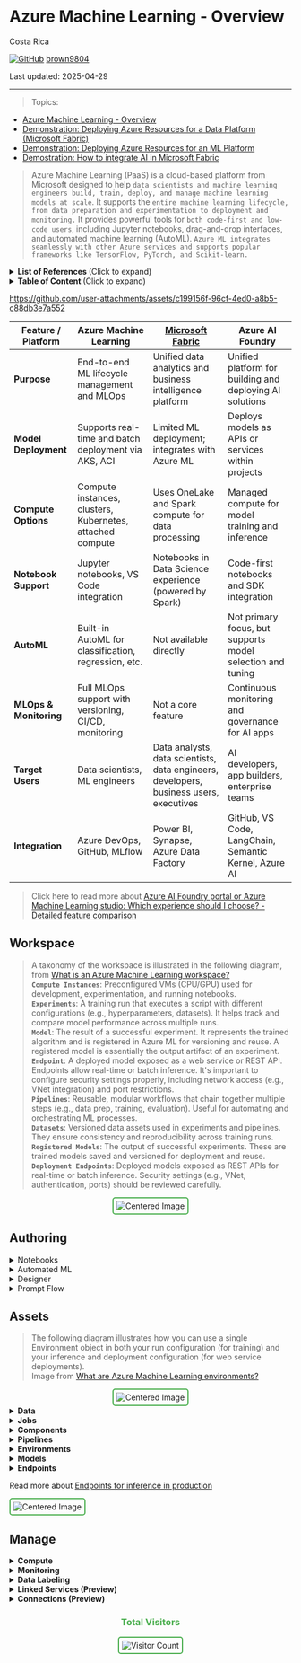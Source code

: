 # Azure Machine Learning - Overview 

Costa Rica

[![GitHub](https://img.shields.io/badge/--181717?logo=github&logoColor=ffffff)](https://github.com/)
[brown9804](https://github.com/brown9804)

Last updated: 2025-04-29

------------------------------------------

> Topics:

- [Azure Machine Learning - Overview](./README.md)
- [Demonstration: Deploying Azure Resources for a Data Platform (Microsoft Fabric)](./infrastructure/msFabric/)
- [Demonstration: Deploying Azure Resources for an ML Platform](./infrastructure/azMachineLearning/)
- [Demostration: How to integrate AI in Microsoft Fabric](./msFabric-AI_integration/)

> Azure Machine Learning (PaaS) is a cloud-based platform from Microsoft designed to help `data scientists and machine learning engineers build, train, deploy, and manage machine learning models at scale`. It supports the `entire machine learning lifecycle, from data preparation and experimentation to deployment and monitoring.` It provides powerful tools for `both code-first and low-code users`, including Jupyter notebooks, drag-and-drop interfaces, and automated machine learning (AutoML). `Azure ML integrates seamlessly with other Azure services and supports popular frameworks like TensorFlow, PyTorch, and Scikit-learn.`

<details>
<summary><b>List of References </b> (Click to expand)</summary>

- [Azure Machine Learning pricing](https://azure.microsoft.com/en-us/pricing/details/machine-learning/?msockid=38ec3806873362243e122ce086486339)
- [Quickstart: Get started with Azure Machine Learning](https://learn.microsoft.com/en-us/azure/machine-learning/tutorial-azure-ml-in-a-day?view=azureml-api-2)
- [Azure AI Foundry portal or Azure Machine Learning studio: Which experience should I choose?](https://learn.microsoft.com/en-us/ai/ai-studio-experiences-overview?toc=%2Fazure%2Fmachine-learning%2Ftoc.json&bc=%2Fazure%2Fmachine-learning%2Fbreadcrumb%2Ftoc.json&view=azureml-api-2)
- [Using Azure Machine Learning (AML) for Medical Imaging Vision Model Training and Fine-tuning](https://techcommunity.microsoft.com/blog/machinelearningblog/using-azure-machine-learning-aml-for-medical-imaging-vision-model-training-and-f/4408743)

</details>

<details>
<summary><b>Table of Content </b> (Click to expand)</summary>

- [Workspace](#workspace)
- [Authoring](#authoring)
- [Assets](#assets)
- [Manage](#manage)

</details>

https://github.com/user-attachments/assets/c199156f-96cf-4ed0-a8b5-c88db3e7a552

| Feature / Platform       | Azure Machine Learning                                  | [Microsoft Fabric](./msFabric-AI_integration)                                         | Azure AI Foundry                                         |
|--------------------------|----------------------------------------------------------|-----------------------------------------------------------|-----------------------------------------------------------|
| **Purpose**              | End-to-end ML lifecycle management and MLOps             | Unified data analytics and business intelligence platform | Unified platform for building and deploying AI solutions  |
| **Model Deployment**     | Supports real-time and batch deployment via AKS, ACI     | Limited ML deployment; integrates with Azure ML           | Deploys models as APIs or services within projects        |
| **Compute Options**      | Compute instances, clusters, Kubernetes, attached compute| Uses OneLake and Spark compute for data processing        | Managed compute for model training and inference          |
| **Notebook Support**     | Jupyter notebooks, VS Code integration                   | Notebooks in Data Science experience (powered by Spark)   | Code-first notebooks and SDK integration                  |
| **AutoML**               | Built-in AutoML for classification, regression, etc.     | Not available directly                                    | Not primary focus, but supports model selection and tuning|
| **MLOps & Monitoring**   | Full MLOps support with versioning, CI/CD, monitoring    | Not a core feature                                        | Continuous monitoring and governance for AI apps          |
| **Target Users**         | Data scientists, ML engineers                            | Data analysts, data scientists, data engineers, developers, business users, executives                           | AI developers, app builders, enterprise teams             |
| **Integration**          | Azure DevOps, GitHub, MLflow                             | Power BI, Synapse, Azure Data Factory                     | GitHub, VS Code, LangChain, Semantic Kernel, Azure AI     |

> Click here to read more about [Azure AI Foundry portal or Azure Machine Learning studio: Which experience should I choose? - Detailed feature comparison](https://learn.microsoft.com/en-us/ai/ai-studio-experiences-overview?toc=%2Fazure%2Fmachine-learning%2Ftoc.json&bc=%2Fazure%2Fmachine-learning%2Fbreadcrumb%2Ftoc.json&view=azureml-api-2#detailed-feature-comparison)

## Workspace 

> A taxonomy of the workspace is illustrated in the following diagram, from [What is an Azure Machine Learning workspace?](https://learn.microsoft.com/en-us/azure/machine-learning/concept-workspace?view=azureml-api-2) <br/>
> **`Compute Instances`**: Preconfigured VMs (CPU/GPU) used for development, experimentation, and running notebooks. <br/>
> **`Experiments`**: A training run that executes a script with different configurations (e.g., hyperparameters, datasets). It helps track and compare model performance across multiple runs. <br/>
> **`Model`**: The result of a successful experiment. It represents the trained algorithm and is registered in Azure ML for versioning and reuse. A registered model is essentially the output artifact of an experiment. <br/>
> **`Endpoint`**: A deployed model exposed as a web service or REST API. Endpoints allow real-time or batch inference. It's important to configure security settings properly, including network access (e.g., VNet integration) and port restrictions. <br/>
> **`Pipelines`**: Reusable, modular workflows that chain together multiple steps (e.g., data prep, training, evaluation). Useful for automating and orchestrating ML processes. <br/>
> **`Datasets`**: Versioned data assets used in experiments and pipelines. They ensure consistency and reproducibility across training runs. <br/>
> **`Registered Models`**: The output of successful experiments. These are trained models saved and versioned for deployment and reuse. <br/>
> **`Deployment Endpoints`**: Deployed models exposed as REST APIs for real-time or batch inference. Security settings (e.g., VNet, authentication, ports) should be reviewed carefully. <br/>

<div align="center">
  <img src="https://github.com/user-attachments/assets/f3a987a8-ec59-42de-9e56-29c41c8e55a9" alt="Centered Image" style="border: 2px solid #4CAF50; border-radius: 5px; padding: 5px;"/>
</div>


## Authoring

<details>
  <summary>Notebooks</summary>

  > Azure ML provides integrated Jupyter notebooks that run on managed compute instances (CPU or GPU). These notebooks support Python and R, and come pre-installed with popular ML libraries like TensorFlow, PyTorch, Scikit-learn, and pandas. Users can access data from registered datasets, run experiments, and track metrics directly from the notebook using the Azure ML SDK. Notebooks can also be version-controlled and scheduled as part of pipelines.

</details>

<details>
  <summary>Automated ML</summary>

  > Automated ML (AutoML) enables users to train models for classification, regression, and time-series forecasting without writing code. It performs algorithm selection, hyperparameter tuning, and model ensembling. Users can configure training constraints such as timeouts, primary metrics, and validation strategies. AutoML runs are tracked as experiments, and the best model can be registered and deployed directly from the UI or SDK.

</details>

<details>
  <summary>Designer</summary>

  > The Designer is a visual interface for building machine learning pipelines using a drag-and-drop canvas. It supports data ingestion, transformation, model training, evaluation, and deployment. Each component in the pipeline is backed by a module (e.g., data split, normalization, logistic regression). Pipelines can be published as REST endpoints and reused in production workflows. Designer supports both built-in modules and custom Python scripts.

</details>

<details>
  <summary>Prompt Flow</summary>

  > Prompt Flow is a development tool for building and managing prompt-based workflows for large language models (LLMs). It allows chaining of prompts, tools (e.g., Python functions, APIs), and control logic into structured flows. Developers can test, evaluate, and deploy these flows as endpoints. Prompt Flow supports integration with Azure OpenAI, LangChain, and Semantic Kernel, and includes telemetry for prompt performance and cost tracking.

</details>

## Assets

> The following diagram illustrates how you can use a single Environment object in both your run configuration (for training) and your inference and deployment configuration (for web service deployments). <br/>
> Image from [What are Azure Machine Learning environments?](https://learn.microsoft.com/en-us/azure/machine-learning/concept-environments?view=azureml-api-2)


<div align="center">
  <img src="https://github.com/user-attachments/assets/2bc9ccd7-ebe9-478e-ad7d-e10eee0d1892" alt="Centered Image" style="border: 2px solid #4CAF50; border-radius: 5px; padding: 5px;"/>
</div>


<details>
  <summary><strong>Data</strong></summary>

  > **Datasets** are foundational assets in machine learning workflows. In Azure Machine Learning, registered datasets are used across experiments, pipelines, and jobs to ensure consistency and reproducibility. These datasets can be versioned and stored in Azure Blob Storage or other supported data sources. Azure ML supports various data formats, including tabular data (e.g., CSV, Parquet), file-based data (e.g., images, text files), and URI-based references. By registering datasets, teams can track data lineage, manage access, and ensure that models are trained and evaluated on consistent data versions.

  1. Prepare your data in a supported format (e.g., CSV, JSON, images).
  2. Upload the data to Azure Blob Storage or another supported location.
  3. Register the dataset using the Azure ML SDK, CLI, or Studio.
  4. Version the dataset to track changes over time.
  5. Use the dataset in jobs, pipelines, or experiments to ensure reproducibility.

</details>

<details>
  <summary><strong>Jobs</strong></summary>

  > **Jobs** represent individual executions of scripts, components, or pipelines in Azure ML. Each job captures inputs, outputs, logs, metrics, and environment details. Jobs can be triggered manually, on a schedule, or as part of a pipeline. They provide full traceability and monitoring for ML experiments and production workflows.

  1. Define your script or component (e.g., training or evaluation logic).
  2. Specify inputs (datasets, parameters) and expected outputs.
  3. Configure the environment (Docker image, Conda dependencies).
  4. Submit the job using the Azure ML SDK, CLI, or Studio interface.
  5. Monitor the job’s progress, view logs, and analyze metrics.

</details>

<details>
  <summary><strong>Components</strong></summary>

  > **Components** are modular, reusable units of computation in Azure ML. They encapsulate specific tasks such as data preprocessing, model training, or evaluation. Defined using YAML, components support versioning and parameterization, and are the core building blocks of pipelines.

  1. Write a script that performs a specific task (e.g., `train.py`).
  2. Create a YAML file defining the component (inputs, outputs, environment).
  3. Register the component in Azure ML.
  4. Use the component in pipelines or jobs.
  5. Version the component to enable reuse and traceability.

</details>

<details>
  <summary><strong>Pipelines</strong></summary>

  > **Pipelines** orchestrate multiple components into a complete machine learning workflow. They support parallelism, conditional logic, and reuse. Pipelines can be triggered via REST API, CLI, or SDK, and are ideal for automating ML workflows from data ingestion to deployment.

  1. Define components for each stage (e.g., preprocessing, training, evaluation).
  2. Chain components together using the Azure ML SDK.
  3. Specify data flow and dependencies between components.
  4. Submit the pipeline as a job.
  5. Monitor execution and reuse pipelines for automation and CI/CD.

</details>

<details>
  <summary><strong>Environments</strong></summary>

  > **Environments** define the runtime configuration for jobs and components. They include Docker base images, Conda dependencies, and environment variables. Environments ensure consistency across development, training, and production stages.

  1. Create a Conda YAML file or specify a Docker image.
  2. Register the environment in Azure ML.
  3. Attach the environment to jobs or components.
  4. Version environments to maintain reproducibility.
  5. Use consistent environments across all stages of the ML lifecycle.

</details>

<details>
  <summary><strong>Models</strong></summary>

  > **Models** are trained artifacts stored in the Azure ML workspace. They can be versioned, registered, and deployed to endpoints. Each model includes metadata, lineage, and evaluation metrics, supporting traceability and governance.

  1. Train a model using a job or pipeline.
  2. Register the model in the Azure ML workspace.
  3. Attach metadata such as metrics, tags, and lineage.
  4. Version the model to track improvements.
  5. Deploy the model to an endpoint for inference.

</details>

<details>
  <summary><strong>Endpoints</strong></summary>

  > **Endpoints** expose deployed models as REST APIs for real-time (online) or batch inference. They support authentication, virtual network (VNet) integration, and traffic splitting for A/B testing or gradual rollouts.

  1. Choose a deployment target (real-time or batch).
  2. Create an inference configuration (entry script, environment).
  3. Deploy the model to an endpoint.
  4. Secure the endpoint with authentication and networking rules.
  5. Monitor and scale the endpoint as needed.

</details>

Read more about [Endpoints for inference in production](https://learn.microsoft.com/en-us/azure/machine-learning/concept-endpoints?view=azureml-api-2)

<img src="https://github.com/user-attachments/assets/aa5a0671-e9b8-4ae1-bd69-5098218b63d5" alt="Centered Image" style="border: 2px solid #4CAF50; border-radius: 5px; padding: 5px;"/>


## Manage

<details>
  <summary><strong>Compute</strong></summary>

  > **Compute** resources are the backbone of Azure Machine Learning workloads. This section allows you to create, manage, and monitor compute instances and clusters used for development, training, and inference. It supports various compute types including personal VMs, scalable clusters, and attached external resources.

1. Navigate to **Manage > Compute** in Azure ML Studio.
2. Choose the type of compute: Instance (for development), Cluster (for training), or Inference Cluster (for deployment).
3. Configure the compute settings (VM size, scaling, idle shutdown).
4. Attach external compute if needed (e.g., Azure Databricks, AKS).
5. Monitor usage, status, and logs from the same interface.

| Compute Type         | Description | Purpose | Ideal Use Cases | Key Features |
|----------------------|-------------|---------|------------------|---------------|
| **Compute Instances** | Preconfigured VMs (CPU/GPU) with tools like VS Code, JupyterLab, and RStudio. | Interactive development and experimentation. | Data exploration, model prototyping, debugging. | Auto-shutdown, integrated notebooks, preinstalled ML frameworks. |
| **Compute Clusters**  | Scalable clusters that auto-scale based on workload. Supports both CPU and GPU nodes. | Distributed training and batch inference. | Training large models, running parallel experiments. | Autoscaling, cost control, reusable across users. |
| **Kubernetes Clusters** | Includes AKS and attached Kubernetes clusters for production-grade deployments. | Real-time inference and scalable deployment. | Hosting REST endpoints, high-availability inference. | Load balancing, autoscaling, secure networking. |
| **Attached Compute** | External compute resources manually connected to Azure ML. | Leverage existing infrastructure. | Using Azure VMs, Databricks, or on-prem compute. | Flexibility, hybrid cloud support, reuse of existing resources. |
| **Serverless Instances** | Lightweight, on-demand compute (e.g., Azure Container Instances). | Quick testing and low-scale inference. | Temporary model deployment, dev/test environments. | No infrastructure management, fast startup, cost-effective. |

> How to create a Compute Instance: 
 
1. **Go to Azure Machine Learning Studio**: Navigate to [ml.azure.com](https://ml.azure.com/) and select your workspace.
2. **Select `Compute` from the left menu**  Choose the **`Compute instances`** tab.
3. **Click `New`**  
   - Enter a name for your compute instance.
   - Choose a virtual machine size (e.g., `Standard_DS3_v2`).
   - Optionally, enable SSH access or assign a user.
4. **Click `Create`**: Azure will provision the compute instance, which may take a few minutes.

    https://github.com/user-attachments/assets/bd5f3ce6-7082-4741-8827-8b344cd249a4

</details>

<details>
  <summary><strong>Monitoring</strong></summary>

  > **Monitoring** provides visibility into the performance and health of your ML assets. It includes logs, metrics, and telemetry for jobs, pipelines, and deployed endpoints. This helps ensure reliability, detect anomalies, and maintain model quality over time.

  1. Go to **Manage > Monitoring**.
  2. Select the asset you want to monitor (e.g., job, endpoint).
  3. View logs, metrics, and telemetry data.
  4. Set up alerts for failures or performance thresholds.
  5. Use insights to debug issues or optimize performance.

</details>

<details>
  <summary><strong>Data Labeling</strong></summary>

  > **Data Labeling** enables you to create and manage labeling projects for supervised learning. It supports image, text, and tabular data, and allows collaboration with human labelers or integration with labeling services.

  1. Open **Manage > Data Labeling**.
  2. Create a new labeling project and select the data type.
  3. Upload or link the dataset to be labeled.
  4. Assign labeling tasks to users or services.
  5. Export the labeled dataset for training or evaluation.

</details>

<details>
  <summary><strong>Linked Services (Preview)</strong></summary>

  > **Linked Services** allow you to connect your Azure ML workspace to external data sources like Azure Data Lake, Blob Storage, or SQL databases. This simplifies data access and centralizes configuration for use in datasets and pipelines.

  1. Navigate to **Manage > Linked Services**.
  2. Add a new linked service by selecting the data source type.
  3. Provide connection details and authentication credentials.
  4. Test the connection to ensure access.
  5. Use the linked service in datasets or pipeline steps.

</details>

<details>
  <summary><strong>Connections (Preview)</strong></summary>

  > **Connections** manage secure access to external systems and APIs. They store credentials and authentication methods, enabling secure and reusable access in jobs and pipelines.

  1. Go to **Manage > Connections**.
  2. Create a new connection (e.g., to a REST API or database).
  3. Define the authentication method (e.g., service principal, managed identity).
  4. Save and test the connection.
  5. Reference the connection in your components or pipelines.

</details>





<div align="center">
  <h3 style="color: #4CAF50;">Total Visitors</h3>
  <img src="https://profile-counter.glitch.me/brown9804/count.svg" alt="Visitor Count" style="border: 2px solid #4CAF50; border-radius: 5px; padding: 5px;"/>
</div>
